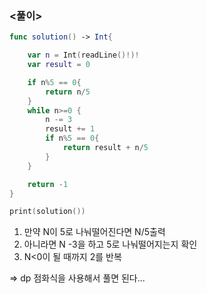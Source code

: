 ### <풀이>

```swift
func solution() -> Int{

    var n = Int(readLine()!)!
    var result = 0

    if n%5 == 0{
        return n/5
    }
    while n>=0 {
        n -= 3
        result += 1
        if n%5 == 0{
            return result + n/5
        }
    }

    return -1
}

print(solution())
```

1. 만약 N이 5로 나눠떨어진다면 N/5출력
2. 아니라면 N -3을 하고 5로 나눠떨어지는지 확인
3. N<0이 될 때까지 2를 반복

=> dp 점화식을 사용해서 풀면 된다...
